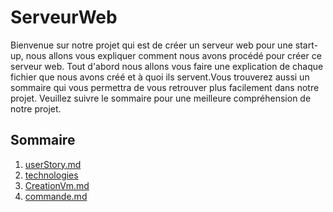 # ServeurWeb

Bienvenue sur notre projet qui est de créer un serveur web pour une start-up, nous allons vous expliquer comment nous avons procédé pour créer ce serveur web.
Tout d'abord nous allons vous faire une explication de chaque fichier que nous avons créé et à quoi ils servent.Vous trouverez aussi un sommaire qui vous permettra de vous retrouver plus facilement dans notre projet. Veuillez suivre le sommaire pour une meilleure compréhension de notre projet.


## Sommaire
1. [userStory.md](./userStory.md)
2. [technologies](./techno.md)
3. [CreationVm.md](./CreationVm.md)
4. [commande.md](./commande.md)

